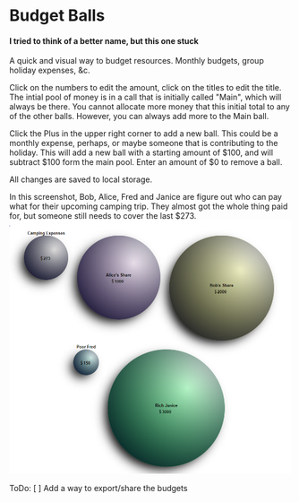 # Budget Balls
#### I tried to think of a better name, but this one stuck
A quick and visual way to budget resources. Monthly budgets, group holiday expenses, &c.

Click on the numbers to edit the amount, click on the titles to edit the title. The intial pool of money is in a call that is initially called "Main", which will always be there. You cannot allocate more money that this initial total to any of the other balls. However, you can always add more to the Main ball.

Click the Plus in the upper right corner to add a new ball. This could be a monthly expense, perhaps, or maybe someone that is contributing to the holiday. This will add a new ball with a starting amount of $100, and will subtract $100 form the main pool. Enter an amount of $0 to remove a ball.

All changes are saved to local storage. 

In this screenshot, Bob, Alice, Fred and Janice are figure out who can pay what for their upcoming camping trip. They almost got the whole thing paid for, but someone still needs to cover the last $273.
![Screenshot](https://github.com/B-Dionysus/budget/blob/master/screenshot.PNG)

ToDo: 
 [ ] Add a way to export/share the budgets
